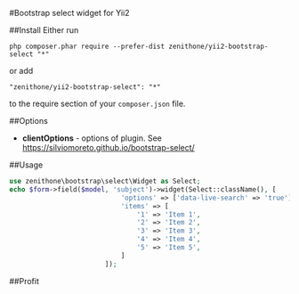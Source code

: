 #Bootstrap select widget for Yii2

##Install
Either run
```
php composer.phar require --prefer-dist zenithone/yii2-bootstrap-select "*"
```

or add

```
"zenithone/yii2-bootstrap-select": "*"
```

to the require section of your `composer.json` file.

##Options

* **clientOptions** - options of plugin. See https://silviomoreto.github.io/bootstrap-select/

##Usage
```php
use zenithone\bootstrap\select\Widget as Select;
echo $form->field($model, 'subject')->widget(Select::className(), [
                            'options' => ['data-live-search' => 'true'],
                            'items' => [
                                '1' => 'Item 1',
                                '2' => 'Item 2',
                                '3' => 'Item 3',
                                '4' => 'Item 4',
                                '5' => 'Item 5',
                            ]
                        ]);
```
##Profit
